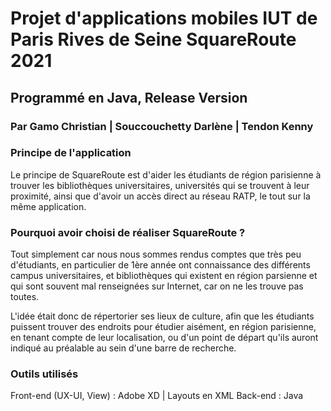 # Projet d'applications mobiles IUT de Paris Rives de Seine SquareRoute 2021
## Programmé en Java, Release Version
### Par Gamo Christian | Souccouchetty Darlène | Tendon Kenny

### Principe de l'application
Le principe de SquareRoute est d'aider les étudiants de région parisienne à trouver les bibliothèques universitaires, universités qui se trouvent à leur proximité, 
ainsi que d'avoir un accès direct au réseau RATP, le tout sur la même application.

### Pourquoi avoir choisi de réaliser SquareRoute ?
Tout simplement car nous nous sommes rendus comptes que très peu d'étudiants, en particulier de 1ère année ont connaissance des différents campus universitaires, et
bibliothèques qui existent en région parsienne et qui sont souvent mal renseignées sur Internet, car on ne les trouve pas toutes.

L'idée était donc de répertorier ses lieux de culture, afin que les étudiants puissent trouver des endroits pour étudier aisément, en région parisienne, en tenant
compte de leur localisation, ou d'un point de départ qu'ils auront indiqué au préalable au sein d'une barre de recherche.

### Outils utilisés
Front-end (UX-UI, View) : Adobe XD | Layouts en XML
Back-end : Java
 

